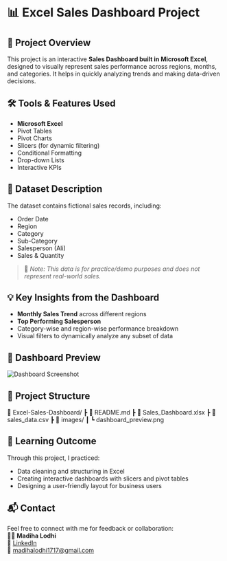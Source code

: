 
# 📊 Excel Sales Dashboard Project

## 📁 Project Overview

This project is an interactive **Sales Dashboard built in Microsoft Excel**, designed to visually represent sales performance across regions, months, and categories. It helps in quickly analyzing trends and making data-driven decisions.

## 🛠️ Tools & Features Used

- **Microsoft Excel**
- Pivot Tables
- Pivot Charts
- Slicers (for dynamic filtering)
- Conditional Formatting
- Drop-down Lists
- Interactive KPIs

## 🧾 Dataset Description

The dataset contains fictional sales records, including:
- Order Date
- Region
- Category
- Sub-Category
- Salesperson (Ali)
- Sales & Quantity

> 📌 *Note: This data is for practice/demo purposes and does not represent real-world sales.*

## 💡 Key Insights from the Dashboard

- **Monthly Sales Trend** across different regions
- **Top Performing Salesperson**
- Category-wise and region-wise performance breakdown
- Visual filters to dynamically analyze any subset of data

## 📸 Dashboard Preview

![Dashboard Screenshot](images/dashboard_preview.png)

## 📂 Project Structure

📁 Excel-Sales-Dashboard/
┣ 📄 README.md
┣ 📄 Sales_Dashboard.xlsx
┣ 📄 sales_data.csv
┣ 📁 images/
┃ ┗ dashboard_preview.png


## 🎯 Learning Outcome

Through this project, I practiced:
- Data cleaning and structuring in Excel
- Creating interactive dashboards with slicers and pivot tables
- Designing a user-friendly layout for business users

## 📬 Contact

Feel free to connect with me for feedback or collaboration:  
👩‍💼 **Madiha Lodhi**  
🔗 [LinkedIn](https://www.linkedin.com/in/madiha-data-analyst)  
📧 madihalodhi1717@gmail.com


